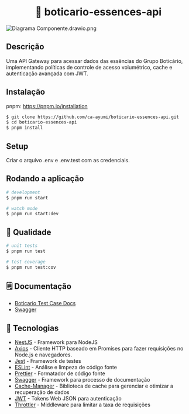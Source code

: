 <h1 align="center">🧴 boticario-essences-api </h1>

![Diagrama Componente.drawio.png](Diagrams%2FDiagrama%20Componente.drawio.png)

## Descrição

Uma API Gateway para acessar dados das essências do Grupo Boticário, implementando políticas de controle de acesso volumétrico, cache e autenticação avançada com JWT.

## Instalação

pnpm: https://pnpm.io/installation

```bash
$ git clone https://github.com/ca-ayumi/boticario-essences-api.git
$ cd boticario-essences-api
$ pnpm install
```

## Setup

Criar o arquivo .env e .env.test com as credenciais.

## Rodando a aplicação

```bash
# development
$ pnpm run start

# watch mode
$ pnpm run start:dev

```

## 📝 Qualidade

```bash
# unit tests
$ pnpm run test

# test coverage
$ pnpm run test:cov
```

## 🗒️ Documentação

- [Boticario Test Case Docs](https://www.notion.so/O-BOTIC-RIO-Test-Case-0cd6be17745d415690775126903508f9?pvs=4)
- [Swagger](http://localhost:3000/api#/)

## 📌 Tecnologias

- [NestJS](https://nestjs.com/) - Framework para NodeJS
- [Axios](https://axios-http.com/ptbr/docs/intro) - Cliente HTTP baseado em Promises para fazer requisições no Node.js e navegadores.
- [Jest](https://jestjs.io/pt-BR/) - Framework de testes
- [ESLint](https://eslint.org/) - Análise e limpeza de código fonte
- [Prettier](https://prettier.io/) - Formatador de código fonte
- [Swagger](https://swagger.io/) - Framework para processo de documentação
- [Cache-Manager](https://docs.nestjs.com/techniques/caching) - Biblioteca de cache para gerenciar e otimizar a recuperação de dados
- [JWT](https://jwt.io/) - Tokens Web JSON para autenticação
- [Throttler](https://docs.nestjs.com/security/rate-limiting) - Middleware para limitar a taxa de requisições